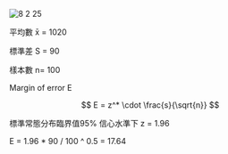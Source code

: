 ![8 2 25](https://github.com/user-attachments/assets/f9bd5a7c-28f4-49b8-a6ee-00bd5a39c83d)


平均數 x̄ = 1020 

標準差 S = 90

樣本數 n= 100

Margin  of  error  E

$$
E = z^* \cdot \frac{s}{\sqrt{n}}
$$

標準常態分布臨界值95% 信心水準下 z = 1.96

E = 1.96 * 90 / 100 ^ 0.5 = 17.64

